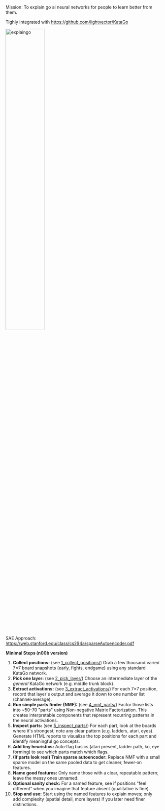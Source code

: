 Mission: To explain go ai neural networks for people to learn better from them. 

Tighly integrated with https://github.com/lightvector/KataGo

<img width="50%" height="50%" alt="explaingo" src="https://github.com/user-attachments/assets/a4ef65bd-4251-40f3-9918-376755b91440" />

SAE Approach: https://web.stanford.edu/class/cs294a/sparseAutoencoder.pdf

**Minimal Steps (n00b version)**

1. **Collect positions:** (see [1_collect_positions/](1_collect_positions/)) Grab a few thousand varied 7×7 board snapshots (early, fights, endgame) using any standard KataGo network.
2. **Pick one layer:** (see [2_pick_layer/](2_pick_layer/)) Choose an intermediate layer of the *general* KataGo network (e.g. middle trunk block).
3. **Extract activations:** (see [3_extract_activations/](3_extract_activations/)) For each 7×7 position, record that layer's output and average it down to one number list (channel-average).
4. **Run simple parts finder (NMF):** (see [4_nmf_parts/](4_nmf_parts/)) Factor those lists into ~50–70 "parts" using Non-negative Matrix Factorization. This creates interpretable components that represent recurring patterns in the neural activations.
5. **Inspect parts:** (see [5_inspect_parts/](5_inspect_parts/)) For each part, look at the boards where it's strongest; note any clear pattern (e.g. ladders, atari, eyes). Generate HTML reports to visualize the top positions for each part and identify meaningful go concepts.
6. **Add tiny heuristics:** Auto‑flag basics (atari present, ladder path, ko, eye forming) to see which parts match which flags.
7. **(If parts look real) Train sparse autoencoder:** Replace NMF with a small sparse model on the same pooled data to get cleaner, fewer‑on features.
8. **Name good features:** Only name those with a clear, repeatable pattern; leave the messy ones unnamed.
9. **Optional sanity check:** For a named feature, see if positions "feel different" when you imagine that feature absent (qualitative is fine).
10. **Stop and use:** Start using the named features to explain moves; only add complexity (spatial detail, more layers) if you later need finer distinctions.

